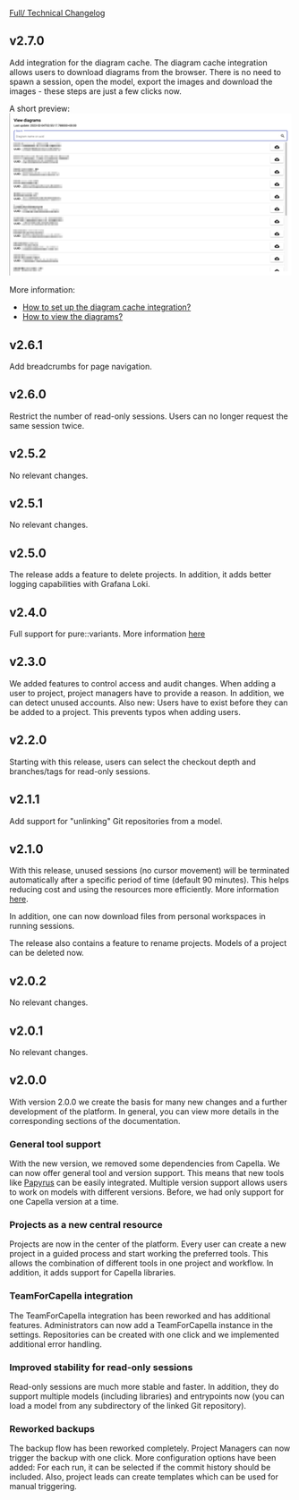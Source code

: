 <!--
 ~ SPDX-FileCopyrightText: Copyright DB Netz AG and the capella-collab-manager contributors
 ~ SPDX-License-Identifier: Apache-2.0
 -->

[Full/ Technical Changelog](https://github.com/DSD-DBS/capella-collab-manager/releases)

## v2.7.0

Add integration for the diagram cache. The diagram cache integration allows
users to download diagrams from the browser. There is no need to spawn a
session, open the model, export the images and download the images - these
steps are just a few clicks now.

A short preview: ![View diagrams](./projects/models/diagrams/view_diagrams.png)

More information:

- [How to set up the diagram cache integration?](./projects/models/diagrams/setup_diagram_cache.md)
- [How to view the diagrams?](./projects/models/diagrams/view_diagram_cache.md)

## v2.6.1

Add breadcrumbs for page navigation.

## v2.6.0

Restrict the number of read-only sessions. Users can no longer request the same
session twice.

## v2.5.2

No relevant changes.

## v2.5.1

No relevant changes.

## v2.5.0

The release adds a feature to delete projects. In addition, it adds better
logging capabilities with Grafana Loki.

## v2.4.0

Full support for pure::variants. More information
[here](./settings/tools/pure_variants.md)

## v2.3.0

We added features to control access and audit changes. When adding a user to
project, project managers have to provide a reason. In addition, we can detect
unused accounts. Also new: Users have to exist before they can be added to a
project. This prevents typos when adding users.

## v2.2.0

Starting with this release, users can select the checkout depth and
branches/tags for read-only sessions.

## v2.1.1

Add support for "unlinking" Git repositories from a model.

## v2.1.0

With this release, unused sessions (no cursor movement) will be terminated
automatically after a specific period of time (default 90 minutes). This helps
reducing cost and using the resources more efficiently. More information
[here](./sessions/request.md#automatic-session-termination).

In addition, one can now download files from personal workspaces in running
sessions.

The release also contains a feature to rename projects. Models of a project can
be deleted now.

## v2.0.2

No relevant changes.

## v2.0.1

No relevant changes.

## v2.0.0

With version 2.0.0 we create the basis for many new changes and a further
development of the platform. In general, you can view more details in the
corresponding sections of the documentation.

### General tool support

With the new version, we removed some dependencies from Capella. We can now
offer general tool and version support. This means that new tools like
[Papyrus](https://www.eclipse.org/papyrus/) can be easily integrated. Multiple
version support allows users to work on models with different versions. Before,
we had only support for one Capella version at a time.

### Projects as a new central resource

Projects are now in the center of the platform. Every user can create a new
project in a guided process and start working the preferred tools. This allows
the combination of different tools in one project and workflow. In addition, it
adds support for Capella libraries.

### TeamForCapella integration

The TeamForCapella integration has been reworked and has additional features.
Administrators can now add a TeamForCapella instance in the settings.
Repositories can be created with one click and we implemented additional error
handling.

### Improved stability for read-only sessions

Read-only sessions are much more stable and faster. In addition, they do
support multiple models (including libraries) and entrypoints now (you can load
a model from any subdirectory of the linked Git repository).

### Reworked backups

The backup flow has been reworked completely. Project Managers can now trigger
the backup with one click. More configuration options have been added: For each
run, it can be selected if the commit history should be included. Also, project
leads can create templates which can be used for manual triggering.
